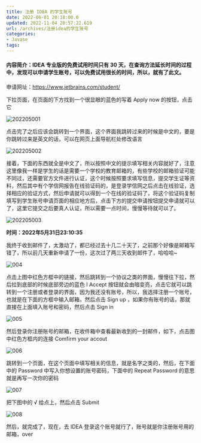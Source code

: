 ```yaml
---
title: 注册 IDEA 的学生账号
date: 2022-06-01 20:18:00.0
updated: 2022-11-04 20:57:22.619
url: /archives/注册idea的学生账号
categories: 
- Javase
tags: 
---
```




#### 内容简介：IDEA 专业版的免费试用时间只有 30 天，在查询方法延长时间的过程中，发现可以申请学生账号，可以免费试用很长的时间，所以，就有了此文。

<!--more-->

申请网址：https://www.jetbrains.com/student/

下拉页面，在页面的下方找到一个很显眼的蓝色的写着 Apply now 的按钮，点击它

![202205001](http://img.shuyepl.com/202207042003735.jpg)

点击完了之后应该会跳转到一个界面，这个界面我跳转过来的时候是中文的，要是你跳转过来是英文的话，可以在网页上面导航栏处修改语言

![202205002](http://img.shuyepl.com/202207042004949.jpg)

接着，下面的东西就全是中文了，所以按照中文的提示填写相关内容就好了，注意这里像我一样是学生的话是需要一个学校的教育邮箱的，有些学校的邮箱验证可能不同过，还需要官方文件进行认证，这个时候按照要求填写信息，提交学生证等资料，然后其中有个学信网报告在线验证码的，是登录学信网之后点击在线验证，选择相应的验证方式，然后申请就可以得到一个在线的验证码了，将这个验证码复制填写到学生账号申请页面的相应地方后，点击下方的提交申请按钮提交申请就可以了，这里它提交之后要真人认证，所以需要一点时间，慢慢等待就可以了。

![202205003](http://img.shuyepl.com/202207042004768.jpg)

**时间：2022年5月31日23:10:35**

我终于收到邮件了，太激动了，都已经过去十几二十天了，之前那个好像是邮箱写错了，所以前几天重新申请了一份，这次过了两三天收到邮件了，哈哈哈~

![004](http://img.shuyepl.com/202207042004052.png)

点击上图中红色方框中的链接，然后跳转到一个协议之类的界面，慢慢往下拉，然后拉到底部的时候底部旁边的蓝色 I Accept 按钮就会由暗变亮，点击它就可以跳转到一个注册或者登录的界面，因为我还没有账号，所以，我选择注册一个账号，也就是在下面的方框中输入邮箱，然后点击 Sign up ，如果你有账号的话，那就直接在上面填入账号和密码，然后点击 Sign in

![005](http://img.shuyepl.com/202207042004118.png)

然后登录你注册账号的邮箱，在收件箱中查看最新收到的一封邮件，如下，点击图中红色方框内的连接 Comfirm your accout

![006](http://img.shuyepl.com/202207042004505.png)

跳转到一个页面，在这个页面中填写相关的信息，就是名字之类的，然后，在下面中的 Password 中写入你想设置的账号密码，下面中的 Repeat Password 的意思就是再写一次你的密码

![007](http://img.shuyepl.com/202207042005115.png)

把下图中的 √ 给点上，然后点击 Submit

![008](http://img.shuyepl.com/202207042005003.png)

然后，就完成了，现在，去 IDEA 登录这个账号就行了，账号就是你注册账号用的邮箱，over